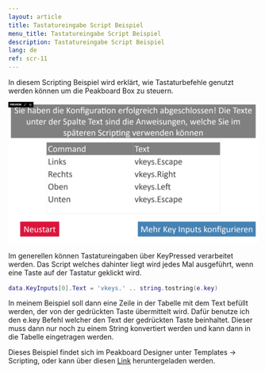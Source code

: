 ```yaml
---
layout: article
title: Tastatureingabe Script Beispiel
menu_title: Tastatureingabe Script Beispiel
description: Tastatureingabe Script Beispiel
lang: de
ref: scr-11
---
```

In diesem Scripting Beispiel wird erklärt, wie Tastaturbefehle genutzt werden können um die Peakboard Box zu steuern.


![image_1](/assets/images/scripting/Scripting_Beispiele/KeyInputs.png)

Im generellen können Tastatureingaben über KeyPressed verarbeitet werden.
Das Script welches dahinter liegt wird jedes Mal ausgeführt, wenn eine Taste auf der Tastatur geklickt wird.

```lua
data.KeyInputs[0].Text = 'vkeys.' .. string.tostring(e.key)

```

In meinem Beispiel soll dann eine Zeile in der Tabelle mit dem Text befüllt werden, der von der gedrückten Taste übermittelt wird.
Dafür benutze ich den e.key Befehl welcher den Text der gedrückten Taste beinhaltet.
Dieser muss dann nur noch zu einem String konvertiert werden und kann dann in die Tabelle eingetragen werden.

Dieses Beispiel findet sich im Peakboard Designer unter Templates -> Scripting, oder kann über diesen [Link](https://github.com/Peakboard/CoolStuff/raw/master/Scripts/Key%20Inputs/KeyInputs.pbmx) heruntergeladen werden.
